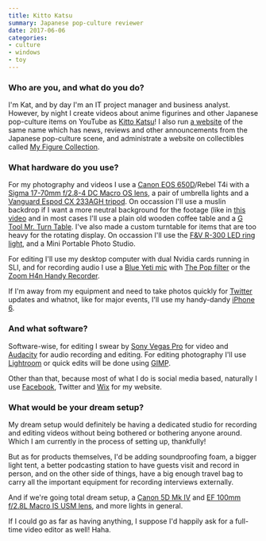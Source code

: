 ```yaml
---
title: Kitto Katsu
summary: Japanese pop-culture reviewer
date: 2017-06-06
categories:
- culture
- windows
- toy
---
```


### Who are you, and what do you do?

I'm Kat, and by day I'm an IT project manager and business analyst. However, by night I create videos about anime figurines and other Japanese pop-culture items on YouTube as [Kitto Katsu](https://www.youtube.com/c/kittokatsutsu "Kat's YouTube account.")! I also run [a website](http://www.kittokatsu.net/ "Kat's website.") of the same name which has news, reviews and other announcements from the Japanese pop-culture scene, and administrate a website on collectibles called [My Figure Collection](https://myfigurecollection.net/profile/Katto "Kat's profile on My Figure Collection.").

### What hardware do you use?

For my photography and videos I use a [Canon EOS 650D][eos-650d]/Rebel T4i with a [Sigma 17-70mm f/2.8-4 DC Macro OS lens][17-70mm-f2.8-4-dc-macro-os-hsm], a pair of umbrella lights and a [Vanguard Espod CX 233AGH tripod][espod-cx-233agh]. On occassion I'll use a muslin backdrop if I want a more neutral background for the footage (like in [this video](https://www.youtube.com/watch?v=5E2tA_WllbM "Kat's YouTube review of a Link figurine.") and in most cases I'll use a plain old wooden coffee table and a [G Tool Mr. Turn Table][mr-turn-table]. I've also made a custom turntable for items that are too heavy for the rotating display. On occassion I'll use the [F&V R-300 LED ring light][r-300], and a Mini Portable Photo Studio.

For editing I'll use my desktop computer with dual Nvidia cards running in SLI, and for recording audio I use a [Blue Yeti mic][yeti] with [The Pop filter][the-pop] or the [Zoom H4n Handy Recorder][h4n].

If I'm away from my equipment and need to take photos quickly for [Twitter](https://twitter.com/kittokatsutsu "Kat's Twitter account.") updates and whatnot, like for major events, I'll use my handy-dandy [iPhone 6][iphone-6].

### And what software?

Software-wise, for editing I swear by [Sony Vegas Pro][vegas-pro] for video and [Audacity][] for audio recording and editing. For editing photography I'll use [Lightroom][] or quick edits will be done using [GIMP][].

Other than that, because most of what I do is social media based, naturally I use [Facebook](https://www.facebook.com/kittokatsutsu "Kat's Facebook page."), Twitter and [Wix][] for my website.

### What would be your dream setup?

My dream setup would definitely be having a dedicated studio for recording and editing videos without being bothered or bothering anyone around. Which I am currently in the process of setting up, thankfully!

But as for products themselves, I'd be adding soundproofing foam, a bigger light tent, a better podcasting station to have guests visit and record in person, and on the other side of things, have a big enough travel bag to carry all the important equipment for recording interviews externally.

And if we're going total dream setup, a [Canon 5D Mk IV][eos-5d-mark-iv] and [EF 100mm f/2.8L Macro IS USM lens][ef-100mm-f2.8l-is-usm], and more lights in general.

If I could go as far as having anything, I suppose I'd happily ask for a full-time video editor as well! Haha.

[17-70mm-f2.8-4-dc-macro-os-hsm]: https://www.sigmaphoto.com/17-70mm-f28-4-dc-macro-os-hsm-c "A macro camera lens."
[audacity]: https://sourceforge.net/projects/audacity/ "An open-source, cross-platform audio editor."
[ef-100mm-f2.8l-is-usm]: http://web.archive.org/web/20151008110016/http://www.usa.canon.com:80/cusa/consumer/products/cameras/ef_lens_lineup/ef_100mm_f_2_8l_macro_is_usm "A macro lens."
[eos-5d-mark-iv]: http://web.archive.org/web/20170828020903/https://www.usa.canon.com/internet/portal/us/home/products/details/cameras/dslr/eos-5d-mark-iv "A 30.4 megapixel DSLR."
[eos-650d]: https://en.wikipedia.org/wiki/Canon_EOS_650D "An 18 megapixel DSLR camera."
[espod-cx-233agh]: https://www.amazon.com/VANGUARD-Espod-233Agh-Tripod-Pistol/dp/B00IFE4J7S "A camera tripod."
[gimp]: https://www.gimp.org/ "An open-source image editor."
[h4n]: http://web.archive.org/web/20150212190215/http://www.zoom.co.jp/english/products/h4n/ "A digital audio recorder."
[iphone-6]: https://en.wikipedia.org/wiki/IPhone_6 "A smartphone."
[lightroom]: https://www.adobe.com/products/photoshop-lightroom.html "Photo management and editing software."
[mr-turn-table]: https://www.amiami.com/top/detail/detail?gcode=TOL-0604 "A turntable."
[r-300]: http://web.archive.org/web/20180228002040/https://www.fvlighting.com/store/lighting/led/r300.html "An LED ring light."
[the-pop]: http://www.bluemic.com/accessories/ "A microphone windscreen."
[vegas-pro]: https://en.wikipedia.org/wiki/Sony_Vegas_Pro "A non-linear video editing suite."
[wix]: https://www.wix.com/ "A service for building and hosting website."
[yeti]: http://bluemic.com/yeti/ "A USB microphone."
